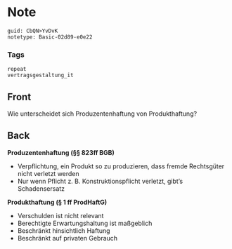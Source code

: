 # Note
```
guid: CbQN>YvDvK
notetype: Basic-02d89-e0e22
```

### Tags
```
repeat
vertragsgestaltung_it
```

## Front
Wie unterscheidet sich Produzentenhaftung von Produkthaftung?

## Back
<div>
  <b>Produzentenhaftung (§§ 823ff BGB)</b>
</div>
<div>
  <ul>
    <li>Verpflichtung, ein Produkt so zu produzieren, dass fremde
    Rechtsgüter nicht verletzt werden
    <li>Nur wenn Pflicht z. B. Konstruktionspflicht verletzt,
    gibt’s Schadensersatz
  </ul>
</div>
<div>
  <b>Produkthaftung (§ 1 ff ProdHaftG)</b>
</div>
<div>
  <ul>
    <li>Verschulden ist nicht relevant
    <li>Berechtigte Erwartungshaltung ist maßgeblich
    <li>Beschränkt hinsichtlich Haftung
    <li>Beschränkt auf privaten Gebrauch
  </ul>
</div>
